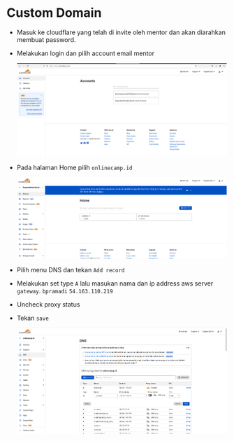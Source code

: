 # Custom Domain

- Masuk ke cloudflare yang telah di invite oleh mentor dan akan diarahkan membuat password.
- Melakukan login dan pilih account email mentor

  ![1](assets/domain-1.png)

- Pada halaman Home pilih `onlinecamp.id`

  ![1](assets/domain-2.png)

- Pilih menu DNS dan tekan `Add record`
- Melakukan set type `A` lalu masukan nama dan ip address aws server `gateway`. `bpramadi` `54.163.110.219`
- Uncheck proxy status
- Tekan `save`

  ![1](assets/domain-3.png)
